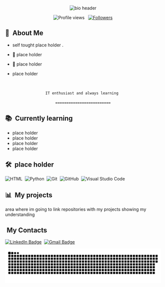 
<div>


<br>

</div>


<div align="center">
  <img src="Image bannner link name and small information" alt="bio header"
       <a href="">
</div>

<p align="center">
  <img src="link with profile views " alt="Profile views" />
  &nbsp;
  <a href="">
    <img src="" alt="Followers" />
     <a href="">
  </a>
</p>


<div>

  ## 🧭 &nbsp;About Me

  - self tought place holder .
  <!-- - 🔭 I'm currently working on <a href="#">MyJob</a> -->

  - 🌱  place holder 

  - 💬 place holder 

  - place holder 

  <br>
  

</div>


<div align="center">

  `IT enthusiast and always learning `
  <br>

  `=========================`
  <br>

</div>


<div>

  ## 📚 &nbsp;Currently learning 

  - place holder 
  -  place holder
  -  place holder
  -  place holder

</div>


<div>

  ## 🛠️ &nbsp;place holder 

  ![HTML](https://img.shields.io/badge/-HTML-0D1117?style=flat&logo=HTML5)&nbsp;
  ![Python](https://img.shields.io/badge/-Python-0D1117?style=flat&logo=python)&nbsp;
  ![Git](https://img.shields.io/badge/-Git-0D1117?style=flat&logo=git)&nbsp;
  ![GitHub](https://img.shields.io/badge/-GitHub-0D1117?style=flat&logo=github)&nbsp;
  ![Visual Studio Code](https://img.shields.io/badge/-VS%20Code-0D1117?style=flat&logo=visual-studio-code&logoColor=007ACC)&nbsp;
 

</div>


<div>

  ## 📊 &nbsp;My projects
  
  area where im going to link repositories with my projects showing my understanding 
 
</div>

<div>

  ##   &nbsp;My Contacts

  <!-- [![Portfolio Badge](https://img.shields.io/badge/-Portifolio-blueviolet?style=flat-square&logo=Portfolio&logoColor=white)](https://.github.io/)&nbsp; -->
  [![LinkedIn Badge](https://img.shields.io/badge/-gmail?style=flat-square&logo=Linkedin&logoColor=white&link=https://www.linkedin.com/in//)](https://www.linkedin.com/in/pablodsilva/)&nbsp;
  [![Gmail Badge](https://img.shields.io/badge/-gmail-red?style=flat-square&logo=Gmail&logoColor=white)](mailto:gmail)&nbsp;

</div>


<!-- ![Snake animation](https://github.com/Pepyn0/Pepyn0/blob/output/github-contribution-grid-snake.svg) -->

<div>
  <img src="https://github.com/Pepyn0/Pepyn0/raw/output/github-contribution-grid-snake.svg" alt="snake"></center>
</div>

<!-- ## 📚 &nbsp;My Projects -->
